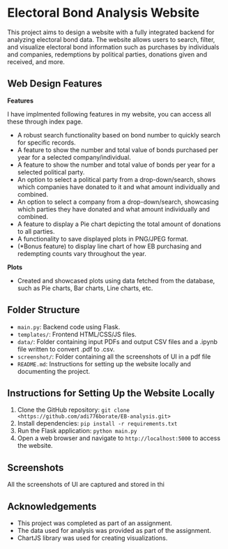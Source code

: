 # Electoral Bond Analysis Website

This project aims to design a website with a fully integrated backend for analyzing electoral bond data. 
The website allows users to search, filter, and visualize electoral bond information such as purchases by individuals and companies, redemptions by political parties, donations given and received, and more.

## Web Design Features

**Features**

I have implmented following features in my website, you can access all these through index page.

   - A robust search functionality based on bond number  to quickly search for specific records.
   - A feature to show the number and total value of bonds purchased per year for a selected company/individual.
   - A feature to show the number and total value of bonds per year for a selected political party.
   - An option to select a political party from a drop-down/search, shows which companies have donated to it and what amount individually and combined.
   - An option to select a company from a drop-down/search, showcasing which parties they have donated and what amount individually and combined.
   - A feature to display a Pie chart depicting the total amount of donations to all parties.
   - A functionality to save displayed plots in PNG/JPEG format.
   - (*Bonus feature) to display line chart of how EB purchasing and redempting counts vary throughout the year.

**Plots**
   - Created and showcased plots using data fetched from the database, such as Pie charts, Bar charts, Line charts, etc.

## Folder Structure

- `main.py`: Backend code using Flask.
- `templates/`: Frontend HTML/CSS/JS files.
- `data/`: Folder containing input PDFs and output CSV files and a .ipynb file written to convert .pdf to .csv.
- `screenshot/`: Folder containing all the screenshots of UI in a pdf file
- `README.md`: Instructions for setting up the website locally and documenting the project.

## Instructions for Setting Up the Website Locally

1. Clone the GitHub repository: `git clone <https://github.com/adi776borate/EB-analysis.git>`
2. Install dependencies: `pip install -r requirements.txt`
3. Run the Flask application: `python main.py`
4. Open a web browser and navigate to `http://localhost:5000` to access the website.

## Screenshots

All the screenshots of UI are captured and stored in thi

## Acknowledgements

- This project was completed as part of an assignment.
- The data used for analysis was provided as part of the assignment.
- ChartJS library was used for creating visualizations.
